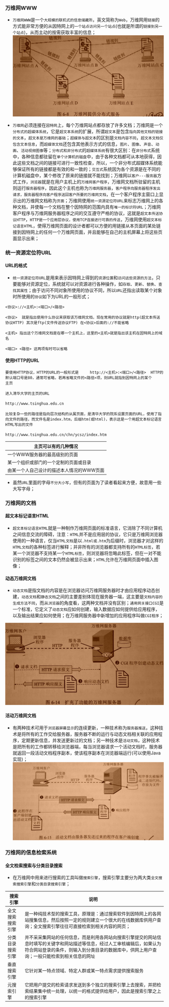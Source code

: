 ### 万维网WWW
+ `万维网WWW`是一个`大规模的联机式的信息储藏所`，英文简称为`Web`，万维网用`链接`的方式能非常方便的从因特网上的`一个站点访问另一个站点`(也就是所谓的`链接到另一个站点`)，从而主动的按需获取丰富的信息；
![image](https://github.com/ningbaoqi/ComputerNetWork/blob/master/gif/pic-185.jpg) 

+ `万维网`必须连接在`因特网`上，每个万维网站点都存放了许多文档；万维网是一个`分布式的超媒体系统`，它是`超文本系统`的扩展，所谓`超文本`是包含`指向其他文档的链接的文本`，`超文本是万维网的基础`；`超媒体与超文本`的区别是`文档内容不同`，`超文本文档仅包含文本信息`，而`超媒体文档`还包含其他表示方式的信息，`图片`、`图像`、`声音`、`动画`、`活动视频图像`等；`分布式和非分布式`的`超媒体系统`有很大区别：在`非分布式`系统中，各种信息都驻留在`单个计算机的磁盘`中，由于各种文档都可从本地获得，因此这些文档之间的链接可进行一致性检查，所以，一个非分布式超媒体系统能够保证所有的链接都是有效的和一致的；`交互式`系统因为各个资源是在不同的计算机磁盘中，某个修改了原来的链接就不能找到；万维网以`客户---服务器`方式工作，`浏览器`就是在用户主机上的`万维网客户程序`，万维网文档所驻留的主机则运行`服务器程序`，因此这个主机也称为`万维网服务器`，`客户程序向服务器程序发出请求，服务器程序向客户程序送回客户所要的万维网文档`，在一个客户程序主窗口上显示出的万维网文档称为`页面`；万维网使用`统一资源定位符URL`来标志万维网上的各种文档，并使每一个文档在整个因特网的范围内具有`唯一的标识符URL`；万维网客户程序与万维网服务器程序之间的交互遵守严格的协议，这就是`超文本传送协议HTTP`，`HTTP是一个应用层协议，使用TCP连接进行可靠的传送`，万维网使用`超文本标记语言HTML`，使得万维网页面的设计者都可以方便的用链接从本页面的某处链接到因特网上的任何一个万维网页面，并且能够在自己的主机屏幕上将这些页面显示出来；

### 统一资源定位符URL
#### URL的格式
+ `统一资源定位符URL`是用来表示因特网上得到的`资源位置`和`访问这些资源的方法`，只要能够对资源定位，系统就可以对资源进行各种操作，如`存取`、`更新`、`替换`、`查找其属性`；由于访问不同对象所使用的协议不同，所以`URL`还指出读取某个对象时所使用的`协议`如下为URL的一般形式；
```
<协议>://<主机>:<端口>/<路径>

<协议>  就是指出使用什么协议来获取该万维网文档，现在常用的协议就是http(超文本传送协议HTTP) 其次是ftp(文件传送协议FTP) 在<协议>后面的://不能省略

<主机> 指出这个万维网文档是在哪一个主机上，这里的<主机>就是指出该主机在因特网上的域名

<端口> <路径> 这两项有时可以省略
```
#### 使用HTTP的URL
```
要使用HTTP协议，HTTP的URL的一般形式是     http://<主机>:<端口>/<路径>  HTTP的默认端口号是80，通常可省略，若再省略文件的<路径>项，则URL就指到因特网上的某个     主页

进入清华大学的主页的URL

http://www.tsinghua.edu.cn 

比较复杂一些的路径是指向层次结构的从属页面，是清华大学的院系设置页面的URL，使用了指向文件的路径，而文件名是index.htm，后缀htm(或html)，表示这是一个用超文本标记语言HTML写出的文件

http://www.tsinghua.edu.cn/chn/ycsz/index.htm     
```

|主页可以有的几种情况|
|------|
|一个WWW服务器的最高级别的页面|
|某一个组织或部门的一个定制的页面或目录|
|由某一个人自己设计的描述本人情况的WWW页面|

+ 虽然`URL`里面的字母`不分大小写`，但有的页面为了读者看起来方便，故意用一些大写字母；

### 万维网的文档

#### 超文本标记语言HTML
+ `超文本标记语言HTML`就是一种制作万维网页面的标准语言，它消除了不同计算机之间信息交流的障碍，注意：`HTML`并不是应用层的协议，它只是万维网浏览器使用的一种语言，仅当`HTML文档`是以`.html或.htm`为后缀时，浏览器才对这样的`HTML文档`的各种标签进行解释；并非所有的浏览器都支持所有的`HTML标签`，若某一个浏览器不支持某一个`HTML标签`，则浏览器将忽略此标签，但在一对不能识别的标签之间的文本仍然会被显示出来；`HTML`允许在万维网页面中插入图像；
#### 动态万维网文档
+ `动态文档`是指文档的内容是在浏览器访问万维网服务器时才由应用程序动态创建，`动态文档`和`静态文档`之间的主要差别体现在服务器一端，这主要是`文档内容的生成方法不同`，而从`浏览器`的角度看，这两种文档并没有区别；`通用网关接口CGI`是一个标准，它定义了`动态文档`应如何创建，输入数据应如何提供给应用程序，以及输出结果应如何使用；在万维网服务器中新增加的应用程序叫做`CGI程序`；

![image](https://github.com/ningbaoqi/ComputerNetWork/blob/master/gif/pic-186.jpg) 
#### 活动万维网文档
+ 有两种技术可用于`浏览器屏幕显示`的连续更新，一种技术称为`服务器推送`，这种技术是将所有的工作交给服务器，服务器不断的运行与动态文档相关联的应用程序，定期更新信息，并发送更新过的文档；另一种技术是`活动文档`，这种技术是把所有的工作都转移给浏览器端，每当浏览器请求一个活动文档时，服务器就返回一段活动文档程序副本，使该程序副本在浏览器端运行(可以使用Java实现)；
![image](https://github.com/ningbaoqi/ComputerNetWork/blob/master/gif/pic-187.jpg) 

### 万维网的信息检索系统
#### 全文检索搜索与分类目录搜索
+ 在万维网中用来进行搜索的工具叫做`搜索引擎`，搜索引擎主要分为两大类`全文搜索搜索引擎`和`分类目录搜索引擎`；

|搜索引擎|说明|
|-------|-------|
|全文搜索搜索引擎|是一种纯技术型的搜索工具，原理是：通过搜索软件到因特网上的各网站搜集信息，然后按照一定的规则建立一个很大的在线数据库供用户查询；全文搜索引擎往往可直接检索到相关内容的网页；|
|分类目录搜索引擎|并不采采集网站的任何信息，而是利用各网站向搜索引擎提交的网站信息时填写的关键字和网站描述等信息，经过人工审核编辑后，如果认为符合网站登录的条件，则输入到分类目录的数据库中，供网上用户查询；一般只能检索到相关信息的网址|
|垂直搜索引擎|它针对某一特点领域、特定人群或某一特点需求提供搜索服务|
|元搜索引擎|它把用户提交的检索请求发送到多个独立的搜索引擎上去搜索，并把检索结果集中统一处理，以统一的格式提供给用户，因此是搜索引擎之上的搜索引擎|
